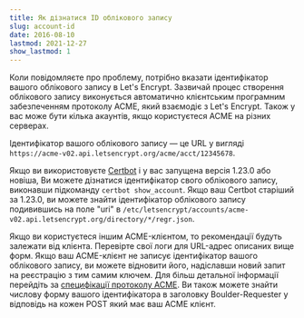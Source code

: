```yaml
---
title: Як дізнатися ID облікового запису
slug: account-id
date: 2016-08-10
lastmod: 2021-12-27
show_lastmod: 1
---
```



Коли повідомляєте про проблему, потрібно вказати ідентифікатор вашого облікового запису в Let's Encrypt. Зазвичай процес створення облікового запису виконується автоматично клієнтським програмним забезпеченням протоколу ACME, який взаємодіє з Let's Encrypt. Також у вас може бути кілька акаунтів, якщо користуєтеся ACME на різних серверах.

Ідентифікатор вашого облікового запису — це URL у вигляді `https://acme-v02.api.letsencrypt.org/acme/acct/12345678`.

Якщо ви використовуєте [Certbot](https://certbot.eff.org/) і у вас запущена версія 1.23.0 або новіша, Ви можете дізнатися ідентифікатор свого облікового запису, виконавши підкоманду `certbot show_account`. Якщо ваш Certbot старіший за 1.23.0, ви можете знайти ідентифікатор облікового запису подивившись на поле "uri" в `/etc/letsencrypt/accounts/acme-v02.api.letsencrypt.org/directory/*/regr.json`.

Якщо ви користуєтеся іншим ACME-клієнтом, то рекомендації будуть залежати від клієнта. Перевірте свої логи для URL-адрес описаних вище форм. Якщо ваш ACME-клієнт не записує ідентифікатор вашого облікового запису, ви можете відновити його, надіславши новий запит на реєстрацію з тим самим ключем. Для більш детальної інформації перейдіть за [специфікації протоколу ACME](https://tools.ietf.org/html/rfc8555#section-7.3). Ви також можете знайти числову форму вашого ідентифікатора в заголовку Boulder-Requester у відповідь на кожен POST який має ваш ACME клієнт.
